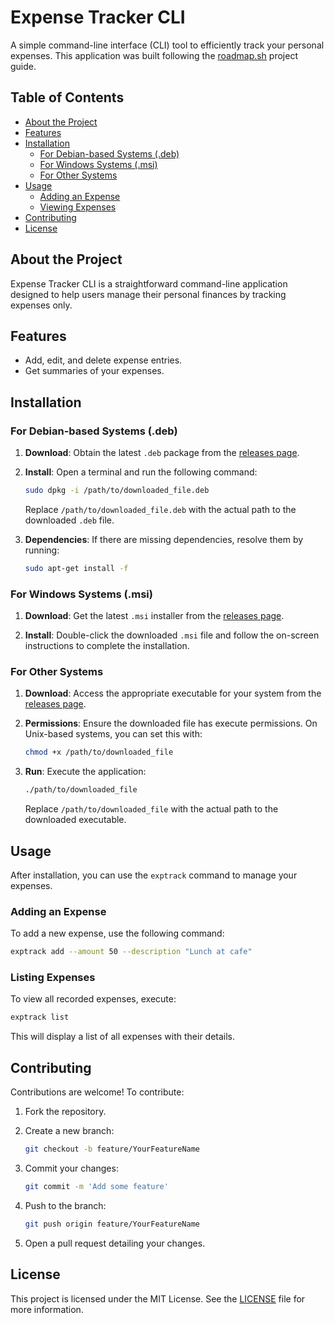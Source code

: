 # Expense Tracker CLI

A simple command-line interface (CLI) tool to efficiently  track your personal expenses. This application was built following the [roadmap.sh](https://roadmap.sh/projects/expense-tracker) project guide.

## Table of Contents

- [About the Project](#about-the-project)
- [Features](#features)
- [Installation](#installation)
  - [For Debian-based Systems (.deb)](#for-debian-based-systems-deb)
  - [For Windows Systems (.msi)](#for-windows-systems-msi)
  - [For Other Systems](#for-other-systems)
- [Usage](#usage)
  - [Adding an Expense](#adding-an-expense)
  - [Viewing Expenses](#)
- [Contributing](#contributing)
- [License](#license)

## About the Project

Expense Tracker CLI is a straightforward command-line application designed to help users manage their personal finances by tracking expenses only.

## Features

- Add, edit, and delete expense entries.
- Get summaries of your expenses.

## Installation

### For Debian-based Systems (.deb)

1. **Download**: Obtain the latest `.deb` package from the [releases page](https://github.com/muhammednlfrk/exptrack/releases).

2. **Install**: Open a terminal and run the following command:

   ```bash
   sudo dpkg -i /path/to/downloaded_file.deb
   ```

   Replace `/path/to/downloaded_file.deb` with the actual path to the downloaded `.deb` file.

3. **Dependencies**: If there are missing dependencies, resolve them by running:

   ```bash
   sudo apt-get install -f
   ```

### For Windows Systems (.msi)

1. **Download**: Get the latest `.msi` installer from the [releases page](https://github.com/muhammednlfrk/exptrack/releases).

2. **Install**: Double-click the downloaded `.msi` file and follow the on-screen instructions to complete the installation.

### For Other Systems

1. **Download**: Access the appropriate executable for your system from the [releases page](https://github.com/muhammednlfrk/exptrack/releases).

2. **Permissions**: Ensure the downloaded file has execute permissions. On Unix-based systems, you can set this with:

   ```bash
   chmod +x /path/to/downloaded_file
   ```

3. **Run**: Execute the application:

   ```bash
   ./path/to/downloaded_file
   ```

   Replace `/path/to/downloaded_file` with the actual path to the downloaded executable.

## Usage

After installation, you can use the `exptrack` command to manage your expenses.

### Adding an Expense

To add a new expense, use the following command:

```bash
exptrack add --amount 50 --description "Lunch at cafe"
```

### Listing Expenses

To view all recorded expenses, execute:

```bash
exptrack list
```

This will display a list of all expenses with their details.

## Contributing

Contributions are welcome! To contribute:

1. Fork the repository.

2. Create a new branch:

   ```bash
   git checkout -b feature/YourFeatureName
   ```

3. Commit your changes:

   ```bash
   git commit -m 'Add some feature'
   ```

4. Push to the branch:

   ```bash
   git push origin feature/YourFeatureName
   ```

5. Open a pull request detailing your changes.

## License

This project is licensed under the MIT License. See the [LICENSE](LICENSE) file for more information.
